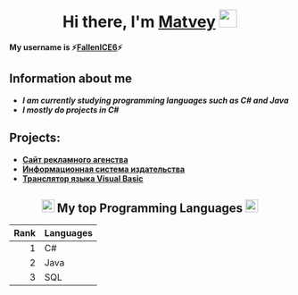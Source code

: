 # <h1 align="center">Hi there, I'm <a href="https://t.me/mat_diffic" target="_blank">Matvey</a> <img src="https://github.com/blackcater/blackcater/raw/main/images/Hi.gif" height="32"/></h1>
**My username is ⚡<ins>FallenICE6</ins>⚡**
## Information about me
- ***I am currently studying programming languages such as C# and Java***
- ***I mostly do projects in C#***

## Projects:
- **[Сайт рекламного агенства](https://github.com/fallenICE6/WEB-coursework)**
- **[Информационная система издательства](https://github.com/fallenICE6/DataBase-coursework)**
- **[Транслятор языка Visual Basic](https://github.com/fallenICE6/CursWork2.0)**

<h2 align="center"><img src="https://raw.githubusercontent.com/Tarikul-Islam-Anik/Microsoft-Teams-Animated-Emojis/master/Emojis/Travel%20and%20places/Star.png" alt="Star" width="23" height="23" /> My top Programming Languages <img src="https://raw.githubusercontent.com/Tarikul-Islam-Anik/Microsoft-Teams-Animated-Emojis/master/Emojis/Travel%20and%20places/Star.png" alt="Star" width="23" height="23" /></h2>

| Rank | Languages |
|-----:|-----------|
|     1| C#        |
|     2| Java      |
|     3| SQL       |

